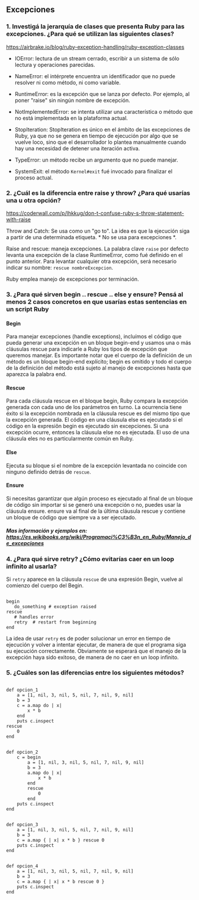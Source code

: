 ## Excepciones

### 1. Investigá la jerarquía de clases que presenta Ruby para las excepciones. ¿Para qué se utilizan las siguientes clases?

https://airbrake.io/blog/ruby-exception-handling/ruby-exception-classes

- IOError: lectura de un stream cerrado, escribir a un sistema de sólo lectura y operaciones parecidas.

- NameError: el intérprete encuentra un identificador que no puede resolver ni como método, ni como variable.

- RuntimeError: es la excepción que se lanza por defecto. Por ejemplo, al poner "raise" sin ningún nombre de excepción.

- NotImplementedError: se intenta utilizar una característica o método que no está implementada en la plataforma actual.

- StopIteration: StopIteration es único en el ámbito de las excepciones de Ruby, ya que no se genera en tiempo de ejecución por algo que se vuelve loco, sino que el desarrollador lo plantea manualmente cuando hay una necesidad de detener una iteración activa.

- TypeError: un método recibe un argumento que no puede manejar.

- SystemExit: el método ` Kernel#exit ` fué invocado para finalizar el proceso actual.


### 2. ¿Cuál es la diferencia entre raise y throw? ¿Para qué usarías una u otra opción?

https://coderwall.com/p/lhkkug/don-t-confuse-ruby-s-throw-statement-with-raise

Throw and Catch: Se usa como un "go to". La idea es que la ejecución siga a partir de una determinada etiqueta. * No se usa para excepciones *.

Raise and rescue: maneja excepciones. La palabra clave ` raise ` por defecto levanta una excepción de la clase RuntimeError, como fué definido en el punto anterior. Para levantar cualquier otra excepción, será necesario indicar su nombre: ` rescue nombreExcepcion `.

Ruby emplea manejo de excepciones por terminación.

### 3. ¿Para qué sirven begin .. rescue .. else y ensure? Pensá al menos 2 casos concretos en que usarías estas sentencias en un script Ruby

#### Begin

Para manejar excepciones (handle exceptions), incluímos el código que pueda generar una excepción en un bloque begin-end y usamos una o más cláusulas rescue para indicarle a Ruby los tipos de excepción que queremos manejar. Es importante notar que el cuerpo de la definición de un método es un bloque begin-end explícito; begin es omitido y todo el cuerpo de la definición del método está sujeto al manejo de excepciones hasta que aparezca la palabra end.

#### Rescue

Para cada cláusula rescue en el bloque begin, Ruby compara la excepción generada con cada uno de los parámetros en turno. La ocurrencia tiene éxito si la excepción nombrada en la cláusula rescue es del mismo tipo que la excepción generada. El código en una cláusula else es ejecutado si el código en la expresiôn begin es ejecutado sin excepciones. Si una excepción ocurre, entonces la cláusula else no es ejecutada. El uso de una cláusula eles no es particularmente común en Ruby.

#### Else

Ejecuta su bloque si el nombre de la excepción levantada no coincide con ninguno definido detrás de ` rescue `.

#### Ensure

Si necesitas garantizar que algún proceso es ejecutado al final de un bloque de código sin importar si se generó una excepción o no, puedes usar la cláusula ensure. ensure va al final de la última cláusula rescue y contiene un bloque de código que siempre va a ser ejecutado.

##### Mas información y ejemplos en: https://es.wikibooks.org/wiki/Programaci%C3%B3n_en_Ruby/Manejo_de_excepciones

### 4. ¿Para qué sirve retry? ¿Cómo evitarías caer en un loop infinito al usarla?

Si ` retry ` aparece en la cláusula ` rescue ` de una expresión Begin, vuelve al comienzo del cuerpo del Begin.

~~~

begin
   do_something # exception raised
rescue
   # handles error
   retry  # restart from beginning
end

~~~

La idea de usar ` retry ` es de poder solucionar un error en tiempo de ejecución y volver a intentar ejecutar, de manera de que el programa siga su ejecución correctamente. Obviamente se esperará que el manejo de la excepción haya sido exitoso, de manera de no caer en un loop infinito.

### 5. ¿Cuáles son las diferencias entre los siguientes métodos?

~~~

def opcion_1
    a = [1, nil, 3, nil, 5, nil, 7, nil, 9, nil]
    b = 3
    c = a.map do | x|
        x * b
    end
    puts c.inspect
rescue
    0
end

~~~

~~~

def opcion_2
    c = begin
        a = [1, nil, 3, nil, 5, nil, 7, nil, 9, nil]
        b = 3
        a.map do | x|
            x * b
        end
        rescue
            0
        end
    puts c.inspect
end

~~~

~~~

def opcion_3
    a = [1, nil, 3, nil, 5, nil, 7, nil, 9, nil]
    b = 3
    c = a.map { | x| x * b } rescue 0
    puts c.inspect
end

~~~

~~~

def opcion_4
    a = [1, nil, 3, nil, 5, nil, 7, nil, 9, nil]
    b = 3
    c = a.map { | x| x * b rescue 0 }
    puts c.inspect
end

~~~
